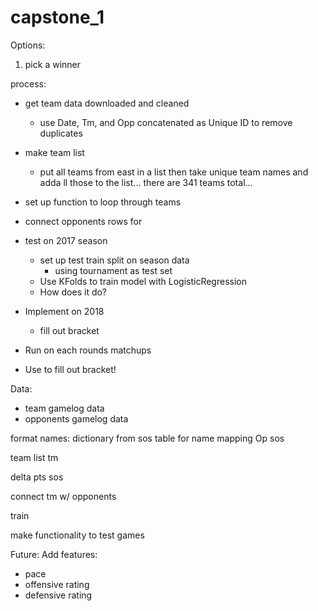 # capstone_1

Options:
1. pick a winner

process:
- get team data downloaded and cleaned
  - use Date, Tm, and Opp concatenated as Unique ID to remove duplicates
- make team list
  - put all teams from east in a list then take unique team names and adda ll those to the list... there are 341 teams total...
- set up function to loop through teams
- connect opponents rows for
- test on 2017 season
  - set up test train split on season data
    - using tournament as test set
  - Use KFolds to train model with LogisticRegression
  - How does it do?
- Implement on 2018
  - fill out bracket

- Run on each rounds matchups
- Use to fill out bracket!

Data:
- team gamelog data
- opponents gamelog data


format names:
dictionary from sos table for name mapping
Op
sos

team list
tm

delta pts
sos

connect tm w/ opponents

train

make functionality to test games



Future:
Add features:
 - pace
 - offensive rating
 - defensive rating
